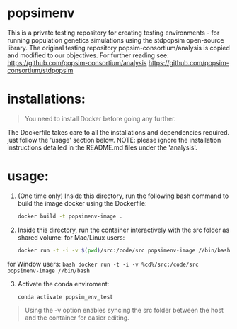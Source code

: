 # popsimenv

This is a private testing repository for creating testing environments - for running population genetics simulations using the stdpopsim open-source library.
The original testing repository popsim-consortium/analysis is copied and modified to our objectives.
For further reading see:
https://github.com/popsim-consortium/analysis
https://github.com/popsim-consortium/stdpopsim

# installations:

> You need to install Docker before going any further.

The Dockerfile takes care to all the installations and dependencies required. just follow the 'usage' section below.
NOTE: please ignore the installation instructions detailed in the README.md files under the 'analysis'.

# usage:

1. (One time only) Inside this directory, run the following bash command to build the image docker using the Dockerfile:
    ```bash
    docker build -t popsimenv-image .
    ```

2. Inside this directory, run the container interactively with the src folder as shared volume:
for Mac/Linux users:
    ```bash
    docker run -t -i -v $(pwd)/src:/code/src popsimenv-image //bin/bash
    ```
for Window users:
    ```bash
    docker run -t -i -v %cd%/src:/code/src popsimenv-image //bin/bash
    ```
   
3. Activate the conda enviroment:
    ```bash
    conda activate popsim_env_test
    ```

> Using the -v option enables syncing the src folder between the host and the container for easier editing.
